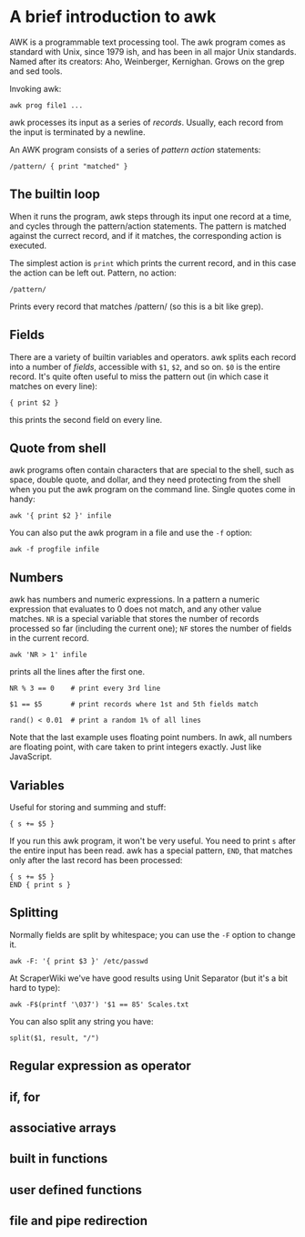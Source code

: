 # A brief introduction to awk

AWK is a programmable text processing tool. The awk program comes as
standard with Unix, since 1979 ish, and has been in all major Unix
standards. Named after its creators: Aho, Weinberger, Kernighan.
Grows on the grep and sed tools.

Invoking awk:

    awk prog file1 ...

awk processes its input as a series of *records*. Usually, each
record from the input is terminated by a newline.

An AWK program consists of a series of *pattern* *action*
statements:

    /pattern/ { print "matched" }

## The builtin loop

When it runs the program, awk steps through its input one record
at a time, and cycles through the pattern/action statements. The
pattern is matched against the currect record, and if it
matches, the corresponding action is executed.

The simplest action is `print` which prints the current record,
and in this case the action can be left out. Pattern, no action:

    /pattern/

Prints every record that matches /pattern/ (so this is a bit like grep).

## Fields

There are a variety of builtin variables and operators.  awk splits
each record into a number of *fields*, accessible with `$1`, `$2`,
and so on. `$0` is the entire record. It's quite often useful to
miss the pattern out (in which case it matches on every line):

    { print $2 }

this prints the second field on every line.

## Quote from shell

awk programs often contain characters that are special to the
shell, such as space, double quote, and dollar, and they need
protecting from the shell when you put the awk program on the
command line. Single quotes come in handy:

    awk '{ print $2 }' infile

You can also put the awk program in a file and use the `-f`
option:

    awk -f progfile infile

## Numbers

awk has numbers and numeric expressions. In a pattern a numeric
expression that evaluates to 0 does not match, and any other
value matches. `NR` is a special variable that stores the
number of records processed so far (including the current one);
`NF` stores the number of fields in the current record.

    awk 'NR > 1' infile

prints all the lines after the first one.

    NR % 3 == 0    # print every 3rd line

    $1 == $5       # print records where 1st and 5th fields match

    rand() < 0.01  # print a random 1% of all lines

Note that the last example uses floating point numbers. In awk,
all numbers are floating point, with care taken to print
integers exactly. Just like JavaScript.

## Variables

Useful for storing and summing and stuff:

    { s += $5 }

If you run this awk program, it won't be very useful. You need
to print `s` after the entire input has been read. awk has a
special pattern, `END`, that matches only after the last record
has been processed:

    { s += $5 }
    END { print s }

## Splitting

Normally fields are split by whitespace; you can use the `-F`
option to change it.

    awk -F: '{ print $3 }' /etc/passwd

At ScraperWiki we've have good results using Unit Separator (but
it's a bit hard to type):

    awk -F$(printf '\037') '$1 == 85' Scales.txt

You can also split any string you have:

    split($1, result, "/")


## Regular expression as operator

## if, for

## associative arrays

## built in functions

## user defined functions

## file and pipe redirection
